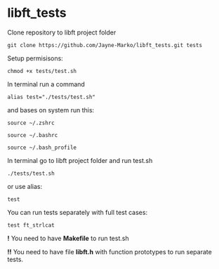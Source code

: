 # libft_tests

Clone repository to libft project folder

`git clone https://github.com/Jayne-Marko/libft_tests.git tests`

Setup permisisons:

`chmod +x tests/test.sh`

In terminal run a command

`alias test="./tests/test.sh"`

and bases on system run this:

`source ~/.zshrc`

`source ~/.bashrc` 

`source ~/.bash_profile`

In terminal go to libft project folder and run test.sh

`./tests/test.sh`

or use alias:

`test`

You can run tests separately with full test cases:

`test ft_strlcat`

**!** You need to have **Makefile** to run test.sh

**!!** You need to have file **libft.h** with function prototypes to run separate tests.
